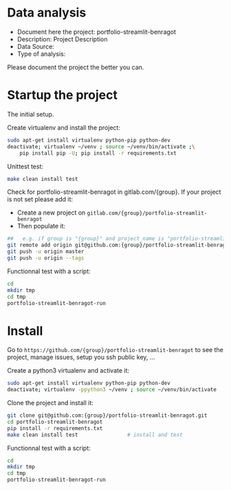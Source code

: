 # Data analysis
- Document here the project: portfolio-streamlit-benragot
- Description: Project Description
- Data Source:
- Type of analysis:

Please document the project the better you can.

# Startup the project

The initial setup.

Create virtualenv and install the project:
```bash
sudo apt-get install virtualenv python-pip python-dev
deactivate; virtualenv ~/venv ; source ~/venv/bin/activate ;\
    pip install pip -U; pip install -r requirements.txt
```

Unittest test:
```bash
make clean install test
```

Check for portfolio-streamlit-benragot in gitlab.com/{group}.
If your project is not set please add it:

- Create a new project on `gitlab.com/{group}/portfolio-streamlit-benragot`
- Then populate it:

```bash
##   e.g. if group is "{group}" and project_name is "portfolio-streamlit-benragot"
git remote add origin git@github.com:{group}/portfolio-streamlit-benragot.git
git push -u origin master
git push -u origin --tags
```

Functionnal test with a script:

```bash
cd
mkdir tmp
cd tmp
portfolio-streamlit-benragot-run
```

# Install

Go to `https://github.com/{group}/portfolio-streamlit-benragot` to see the project, manage issues,
setup you ssh public key, ...

Create a python3 virtualenv and activate it:

```bash
sudo apt-get install virtualenv python-pip python-dev
deactivate; virtualenv -ppython3 ~/venv ; source ~/venv/bin/activate
```

Clone the project and install it:

```bash
git clone git@github.com:{group}/portfolio-streamlit-benragot.git
cd portfolio-streamlit-benragot
pip install -r requirements.txt
make clean install test                # install and test
```
Functionnal test with a script:

```bash
cd
mkdir tmp
cd tmp
portfolio-streamlit-benragot-run
```
